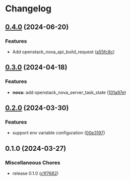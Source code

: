 # Changelog

## [0.4.0](https://github.com/vexxhost/openstack_database_exporter/compare/v0.3.0...v0.4.0) (2024-06-20)


### Features

* Add openstack_nova_api_build_request ([a55fc8c](https://github.com/vexxhost/openstack_database_exporter/commit/a55fc8c7544442dbb53b2e9f28b9e116948793ea))

## [0.3.0](https://github.com/vexxhost/openstack_database_exporter/compare/v0.2.0...v0.3.0) (2024-04-18)


### Features

* **nova:** add openstack_nova_server_task_state ([101a97e](https://github.com/vexxhost/openstack_database_exporter/commit/101a97e324d1ac8321ff773735ef41c49062bfbe))

## [0.2.0](https://github.com/vexxhost/openstack_database_exporter/compare/v0.1.0...v0.2.0) (2024-03-30)


### Features

* support env variable configuration ([00e3197](https://github.com/vexxhost/openstack_database_exporter/commit/00e3197585dbc986a3da7baa86d6c60e09ab3e2d))

## 0.1.0 (2024-03-27)


### Miscellaneous Chores

* release 0.1.0 ([c1f7682](https://github.com/vexxhost/openstack_database_exporter/commit/c1f76826ef7b8ecf3250f523f1e9f2714524b215))
